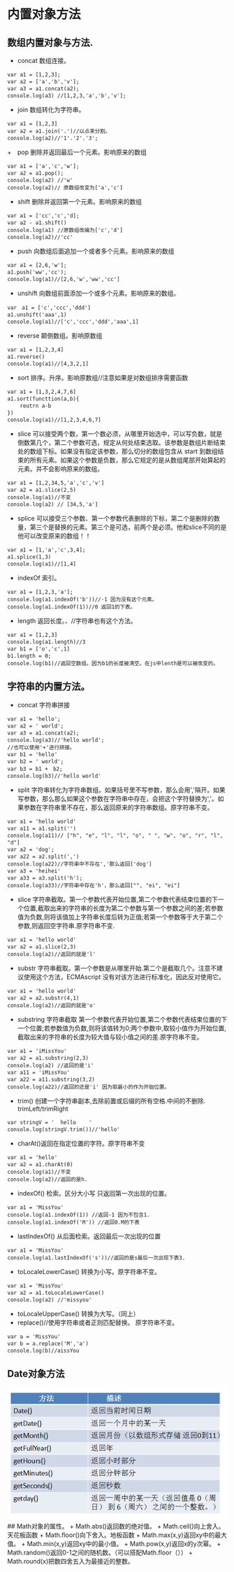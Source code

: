 # 内置对象方法
## 数组内置对象与方法.
+ concat 数组连接。

```
var a1 = [1,2,3];
var a2 = ['a','b','v'];
var a3 = a1.concat(a2);
console.log(a3) //[1,2,3,'a','b','v'];
```

+ join 数组转化为字符串。

```
var a1 = [1,2,3]
var a2 = a1.join('.')//以点来分割。
console.log(a2)//'1'.'2'.'3';
```

+　pop 删除并返回最后一个元素。影响原来的数组

```
var a1 = ['a','c','w'];
var a2 = a1.pop();
console.log(a2) //'w'
console.log(a2)// 原数组改变为['a','c']

```

+ shift 删除并返回第一个元素。影响原来的数组

```
var a1 = ['cc','c','d];
var a2 - a1.shift()
console.log(a1) //原数组改编为['c','d']
console.log(a2)//'cc'
```

+ push 向数组后面追加一个或者多个元素。影响原来的数组

```
var a1 = [2,6,'w'];
a1.push('ww','cc');
console.log(a1)//[2,6,'w','ww','cc']
```

+ unshift 向数组前面添加一个或多个元素。影响原来的数组。

```
var　a1 = ['c','ccc','ddd']
a1.unshift('aaa',1)
console.log(a1)//['c','ccc','ddd','aaa',1]
```

+ reverse 颠倒数组。影响原数组

```
var a1 = [1,2,3,4]
a1.reverse()
console.log(a1)//[4,3,2,1]
```

+ sort 排序。升序。影响原数组//注意如果是对数组排序需要函数

```
var a1 = [1,3,2,4,7,6]
a1.sort(functtion(a,b){
	reutrn a-b
})
console.log(a1)//[1,2,3,4,6,7]
```

+ slice 可以接受两个数，第一个数必须，从哪里开始选中，可以写负数，就是倒数第几个，第二个参数可选，规定从何处结束选取。该参数是数组片断结束处的数组下标。如果没有指定该参数，那么切分的数组包含从 start 到数组结束的所有元素。如果这个参数是负数，那么它规定的是从数组尾部开始算起的元素。并不会影响原来的数组。

```
var a1 = [1,2,34,5,'a','c','v']
var a2 = a1.slice(2,5)
console.log(a1)//不变
console.log(a2) // [34,5,'a']
```

+ splice 可以接受三个参数、第一个参数代表删除的下标，第二个是删除的数量，第三个是替换的元素。第三个是可选，前两个是必须。他和slice不同的是他可以改变原来的数组！！

```
var a1 = [1,'a','c',3,4];
a1.splice(1,3)
console.log(a1)//[1,4]
```

+ indexOf 索引。

```
var a1 = [1,2,3,'a'];
console.log(a1.indexOf('b'))//-1 因为没有这个元素。
console.log(a1.indexOf(1))//0 返回1的下表。
```

+ length 返回长度。、//字符串也有这个方法。

```
var a1 = [1,2,3]
console.log(a1.length)//3
var b1 = ['o','c',1]
b1.length = 0;
console.log(b1)//返回空数组。因为b1的长度被清空。在js中lenth是可以被改变的。
```

## 字符串的内置方法。
+ concat 字符串拼接

```
var a1 = 'hello';
var a2 = ' world';
var a3 = a1.concat(a2);
console.log(a3)//'hello world';
//也可以使用'+'进行拼接。
var b1 = 'hello'
var b2 = ' world';
var b3 = b1 +　b2;
console.log(b3)//'hello world'
```

+ split 字符串转化为字符串数组。如果括号里不写参数，那么会用','隔开。如果写参数，那么那么如果这个参数在字符串中存在，会把这个字符替换为','。如果参数在字符串里不存在，那么返回原来的字符串数组。原字符串不变。

```
var a1 = 'hello world'
var a11 = a1.split('')
console.log(a11)// ["h", "e", "l", "l", "o", " ", "w", "o", "r", "l", "d"]
var a2 = 'dog';
var a22 = a2.split(',')
console.log(a22)//字符串中不存在','那么返回['dog']
var a3 = 'heihei'
var a33 = a3.split('h');
console.log(a33)//字符串中存在'h'，那么返回["", "ei", "ei"]
```

+ slice 字符串截取。第一个参数代表开始位置,第二个参数代表结束位置的下一个位置,截取出来的字符串的长度为第二个参数与第一个参数之间的差;若参数值为负数,则将该值加上字符串长度后转为正值;若第一个参数等于大于第二个参数,则返回空字符串.原字符串不变.

```
var a1 = 'hello world'
var a2 = a1.slice(2,3)
console.log(a2)//返回的就是'l'
```

+ substr 字符串截取。第一个参数是从哪里开始.第二个是截取几个。注意不建议使用这个方法，ECMAscript 没有对该方法进行标准化，因此反对使用它。

```
var a1 = 'hello world'
var a2 = a2.substr(4,1)
console.log(a2)//返回的就是'o'
```

+ substring 字符串截取 第一个参数代表开始位置,第二个参数代表结束位置的下一个位置;若参数值为负数,则将该值转为0;两个参数中,取较小值作为开始位置,截取出来的字符串的长度为较大值与较小值之间的差.原字符串不变。

```
var a1 = 'iMissYou'
var a2 = a1.substring(2,3)
console.log(a2) //返回的是'i'
var a11 = 'iMissYou'
var a22 = a11.substring(3,2)
console.log(a22)//返回的还是'i' 因为取最小的作为开始位置。
```


+ trim() 创建一个字符串副本,去除前置或后缀的所有空格.中间的不删除.
trimLeft/trimRight
```
var stringV = '  hello    '
console.log(stringV.trim())//'hello'

```

+ charAt()返回在指定位置的字符。原字符串不变
```
var a1 = 'hello'
var a2 = a1.charAt(0)
console.log(a1)//不变
console.log(a2)//返回的是h.
```

+ indexOf() 检索。区分大小写 只返回第一次出现的位置。
 
```
var a1 = 'MissYou'
console.log(a1.indexOf(1)) //返回-1 因为不包含1.
console.log(a1.indexOf('M')) //返回0.M的下表
```

+ lastIndexOf() 从后面检索。返回最后一次出现的位置

```
var a1 = 'MissYou'
console.log(a1.lastIndexOf('s'))//返回的是s最后一次出现下表3.

```

+ toLocaleLowerCase() 转换为小写。原字符串不变。

```
var a1 = 'MissYou'
var a2 = a1.toLocaleLowerCase()
console.log(a2) //'missyou'
```

+ toLocaleUpperCase() 转换为大写。（同上）
+ replace()//使用字符串或者正则匹配替换。 原字符串不变。

```
var a = 'MissYou'
var b = a.replace('M','a')
console.log(b)//aissYou
```

## Date对象方法
<img src="./img/图片13.png" alt="">
## Math对象的属性。
+ Math.abs()返回数的绝对值。
+ Math.ceil()向上舍入。天花板函数
+ Math.floor()向下舍入。地板函数
+ Math.max(x,y)返回xy中的最大值。
+ Math.min(x,y)返回xy中的最小值。
+ Math.pow(x,y)返回x的y次幂。
+ Math.random()返回0-1之间的随机数。（可以搭配Math.floor（））
+ Math.round(x)把数四舍五入为最接近的整数。